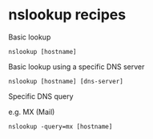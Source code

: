 # nslookup recipes

Basic lookup

```
nslookup [hostname]
```

Basic lookup using a specific DNS server

```
nslookup [hostname] [dns-server]
```

Specific DNS query

e.g. MX \(Mail\)

```
nslookup -query=mx [hostname]
```



